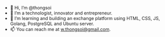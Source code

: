 - 👋 Hi, I’m @thongsoi
- 👀 I’m a technologist, innovator and entrepreneur.
- 🌱 I’m learning and building an exchange platform using HTML, CSS, JS, Golang, PostgreSQL and Ubuntu server. 
- 📫 You can reach me at w.thongsoi@gmail.com.

<!---
thongsoi/thongsoi is a ✨ special ✨ repository because its `README.md` (this file) appears on your GitHub profile.
You can click the Preview link to take a look at your changes.
--->
